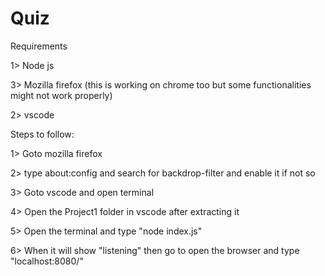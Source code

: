 # Quiz
Requirements 

1> Node js

3> Mozilla firefox (this is working on chrome too but some functionalities might not work properly)

2> vscode

Steps to follow:

1> Goto mozilla firefox

2> type about:config and search for backdrop-filter and enable it if not so

3> Goto vscode and open terminal

4> Open the Project1 folder in vscode after extracting it

5> Open the terminal and type "node index.js"

6> When it will show "listening" then go to open the browser and type "localhost:8080/"
